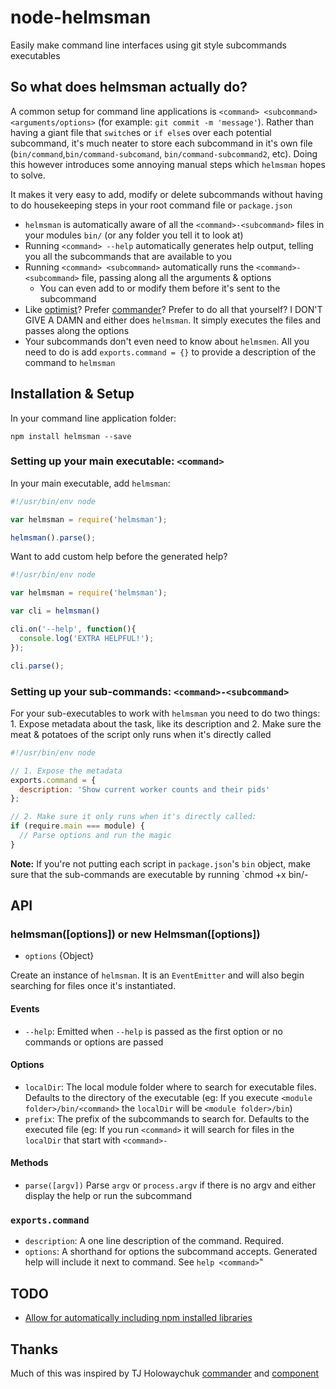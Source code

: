 # node-helmsman

Easily make command line interfaces using git style subcommands executables

## So what does helmsman actually do?

A common setup for command line applications is `<command> <subcommand> <arguments/options>` (for example: `git commit -m 'message'`). Rather than having a giant file that `switch`es or `if else`s over each potential subcommand, it's much neater to store each subcommand in it's own file (`bin/command`,`bin/command-subcomand`, `bin/command-subcommand2`, etc). Doing this however introduces some annoying manual steps which `helmsman` hopes to solve.

It makes it very easy to add, modify or delete subcommands without having to do housekeeping steps in your root command file or `package.json`

* `helmsman` is automatically aware of all the `<command>-<subcommand>` files in your modules `bin/` (or any folder you tell it to look at)
* Running `<command> --help` automatically generates help output, telling you all the subcommands that are available to you
* Running `<command> <subcommand>` automatically runs the `<command>-<subcommand>` file, passing along all the arguments & options
   * You can even add to or modify them before it's sent to the subcommand
* Like [optimist](https://github.com/substack/node-optimist)? Prefer [commander](https://github.com/visionmedia/commander.js)? Prefer to do all that yourself? I DON'T GIVE A DAMN and either does `helmsman`. It simply executes the files and passes along the options
* Your subcommands don't even need to know about `helmsmen`. All you need to do is add `exports.command = {}` to provide a description of the command to `helmsman`

## Installation & Setup

In your command line application folder:

```
npm install helmsman --save
```

### Setting up your main executable: `<command>`

In your main executable, add `helmsman`:

```javascript
#!/usr/bin/env node

var helmsman = require('helmsman');

helmsman().parse();
```

Want to add custom help before the generated help?

```javascript
#!/usr/bin/env node

var helmsman = require('helmsman');

var cli = helmsman()

cli.on('--help', function(){
  console.log('EXTRA HELPFUL!');
});

cli.parse();
```

### Setting up your sub-commands: `<command>-<subcommand>`

For your sub-executables to work with `helmsman` you need to do two things: 1. Expose metadata about the task, like its description and 2. Make sure the meat & potatoes of the script only runs when it's directly called

```javascript
#!/usr/bin/env node

// 1. Expose the metadata
exports.command = {
  description: 'Show current worker counts and their pids'
};

// 2. Make sure it only runs when it's directly called:
if (require.main === module) {
  // Parse options and run the magic
}
```

**Note:** If you're not putting each script in `package.json`'s `bin` object, make sure that the sub-commands are executable by running `chmod +x bin/<command>-<sub-command>

## API

### helmsman([options]) or new Helmsman([options])

* `options` {Object}

Create an instance of `helmsman`. It is an `EventEmitter` and will also begin searching for files once it's instantiated. 

#### Events

* `--help`: Emitted when `--help` is passed as the first option or no commands or options are passed

#### Options

* `localDir`: The local module folder where to search for executable files. Defaults to the directory of the executable (eg: If you execute `<module folder>/bin/<command>` the `localDir` will be `<module folder>/bin`)
* `prefix`: The prefix of the subcommands to search for. Defaults to the executed file (eg: If you run `<command>` it will search for files in the `localDir` that start with `<command>-`

#### Methods

* `parse([argv])` Parse `argv` or `process.argv` if there is no argv and either display the help or run the subcommand

### <subcommand> `exports.command`

* `description`: A one line description of the command. Required.
* `options`: A shorthand for options the subcommand accepts. Generated help will include it next to command. See `help <command>`"

## TODO

* [Allow for automatically including npm installed libraries](https://github.com/mattmcmanus/node-helmsman/issues/2)

## Thanks

Much of this was inspired by TJ Holowaychuk [commander](https://github.com/visionmedia/commander.js) and [component](https://github.com/component/component)
